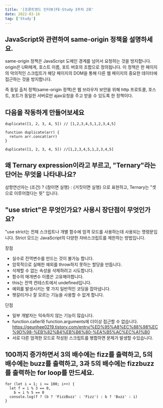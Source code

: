 ```yaml
---
title: '[프론트엔드 인터뷰]FE-Study 3주차 2회'
date: 2022-03-16
tag: ['Study']
---
```


## JavaScript와 관련하여 same-origin 정책을 설명하세요.

same-origin 정책은 JavaScript 도메인 경계를 넘어서 요청하는 것을 방지합니다. origin은 URI체계, 호스트 이름, 포트 버호의 조합으로 정의됩니다. 이 정책은 한 페이지의 악의적인 스크립트가 해당 페이지의 DOM을 통해 다른 웹 페이지의 중요한 데이터에 접근하는 것을 방지합니다.

즉 동일 출처 정책(same-origin 정책)은 웹 브라우저 보안을 위해 http 프로토콜, 호스트, 포트가 동일한 서버로만 ajax요청을 주고 받을 수 있도록 한 정책이다.

## 다음을 작동하게 만들어보세요

```tsx
duplicate([1, 2, 3, 4, 5]) // [1,2,3,4,5,1,2,3,4,5]
```

```tsx
function duplicate(arr) {
  return arr.concat(arr)
}

duplicate([1, 2, 3, 4, 5]) //[1,2,3,4,5,1,2,3,4,5]
```

## 왜 Ternary expression이라고 부르고, "Ternary"라는 단어는 무엇을 나타내나요?

삼항연산자는 (조건) ? {참이면 실행} : {거짓이면 실행} 으로 표현하고, Ternary는 "셋으로 이루어졌다는 뜻" 입니다.

## "use strict"은 무엇인가요? 사용시 장단점이 무엇인가요?

"use strict는 전체 스크립트나 개별 함수에 엄격 모드를 사용하는데 사용되는 명령문입니다. Strict 모드는 JavaScript의 다양한 자바스크립트를 제한하는 방법입니다.

장점

- 실수로 전역변수를 만드는 것이 불가능 합니다.
- 암묵적으로 실패한 예외를 throw하지 못하는 할당을 만듭니다.
- 삭제할 수 없는 속성을 삭제하려고 시도합니다.
- 함수의 매개변수 이름은 고유해야합니다.
- this는 전역 컨테스트에서 undefined입니다.
- 예외를 발생시키는 몇 가지 일반적인 코딩을 잡아냅니다.
- 헷갈리거나 잘 모르는 기능을 사용할 수 없게 합니다.

단점

- 일부 개발자는 익숙하지 않는 기능이 많습니다.
- function.caller와 function.arguments에 더이상 접근할 수 없습니다.
  https://geunhee0219.tistory.com/entry/%ED%95%A8%EC%88%98%EC%9D%98-%EB%82%B4%EB%B6%80-%EA%B5%AC%EC%A1%B0
- 서로 다른 엄격한 모드로 작성된 스크립트를 병합하면 문제가 발생할 수있습니다.

## 100까지 증가하면서 3의 배수에는 fizz를 출력하고, 5의 배수에는 buzz를 출력하고, 3과 5의 배수에는 fizzbuzz를 출력하는 for loop를 만드세요.

```tsx
for (let i = 1; i <= 100; i++) {
  let f = i % 3 == 0,
    b = i % 5 == 0
  console.log(f ? (b ? 'FizzBuzz' : 'Fizz') : b ? 'Buzz' : i)
}
```
